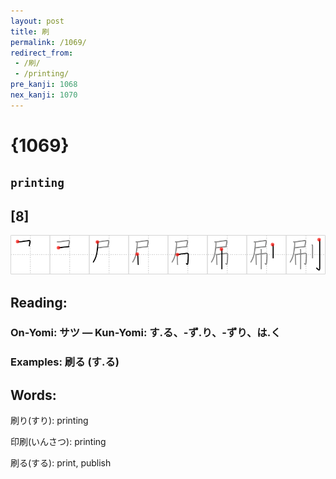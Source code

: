 ```yaml
---
layout: post
title: 刷
permalink: /1069/
redirect_from:
 - /刷/
 - /printing/
pre_kanji: 1068
nex_kanji: 1070
---
```


# {1069}

## `printing`

## [8]

<div class="stroke"><img src="../images/E588B7.png" /></div>

## Reading:

### On-Yomi: サツ &mdash; Kun-Yomi: す.る、-ず.り、-ずり、は.く

### Examples: 刷る (す.る)

## Words:

刷り(すり): printing

印刷(いんさつ): printing

刷る(する): print, publish
